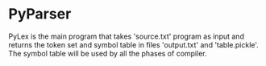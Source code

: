 # PyParser

PyLex is the main program that takes 'source.txt' program as input and returns the token set and symbol table in files 'output.txt' and 'table.pickle'. The symbol table will be used by all the phases of compiler. 
